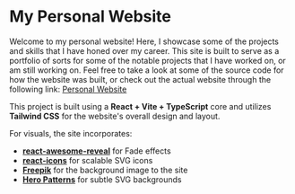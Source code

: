 # My Personal Website

Welcome to my personal website! Here, I showcase some of the projects and skills that I have honed over my career. This site is built to serve as a portfolio of sorts for some of the notable projects that I have worked on, or am still working on. Feel free to take a look at some of the source code for how the website was built, or check out the actual website through the following link: [Personal Website](https://klin2003.github.io/personal-website)

This project is built using a **React + Vite + TypeScript** core and utilizes **Tailwind CSS** for the website's overall design and layout.  

For visuals, the site incorporates:  
- **[react-awesome-reveal](https://www.npmjs.com/package/react-awesome-reveal)** for Fade effects
- **[react-icons](https://react-icons.github.io/react-icons/)** for scalable SVG icons  
- **[Freepik](https://www.freepik.com/)** for the background image to the site
- **[Hero Patterns](https://heropatterns.com/)** for subtle SVG backgrounds  
